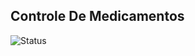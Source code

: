 ﻿## Controle De Medicamentos
![Status](https://img.shields.io/badge/status-em_desenvolvimento-yellow)

